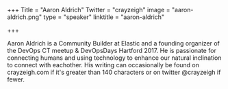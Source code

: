 +++
Title = "Aaron Aldrich"
Twitter = "crayzeigh"
image = "aaron-aldrich.png"
type = "speaker"
linktitle = "aaron-aldrich"

+++

Aaron Aldrich is a Community Builder at Elastic and a founding organizer of the DevOps CT meetup & DevOpsDays Hartford 2017. He is passionate for connecting humans and using technology to enhance our natural inclination to connect with eachother. His writing can occasionally be found on crayzeigh.com if it's greater than 140 characters or on twitter @crayzeigh if fewer.
